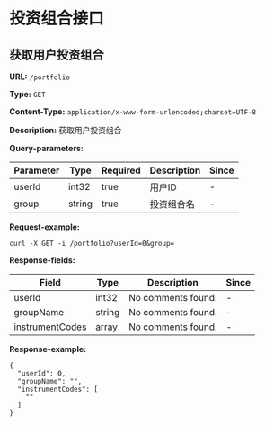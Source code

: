 
# 投资组合接口
## 获取用户投资组合

**URL:** `/portfolio`

**Type:** `GET`


**Content-Type:** `application/x-www-form-urlencoded;charset=UTF-8`

**Description:** 获取用户投资组合



**Query-parameters:**

| Parameter | Type | Required | Description | Since |
|-----------|------|----------|-------------|-------|
|userId|int32|true|   用户ID|-|
|group|string|true|投资组合名|-|


**Request-example:**
```
curl -X GET -i /portfolio?userId=0&group=
```

**Response-fields:**

| Field | Type | Description | Since |
|-------|------|-------------|-------|
|userId|int32|No comments found.|-|
|groupName|string|No comments found.|-|
|instrumentCodes|array|No comments found.|-|

**Response-example:**
```
{
  "userId": 0,
  "groupName": "",
  "instrumentCodes": [
    ""
  ]
}
```


